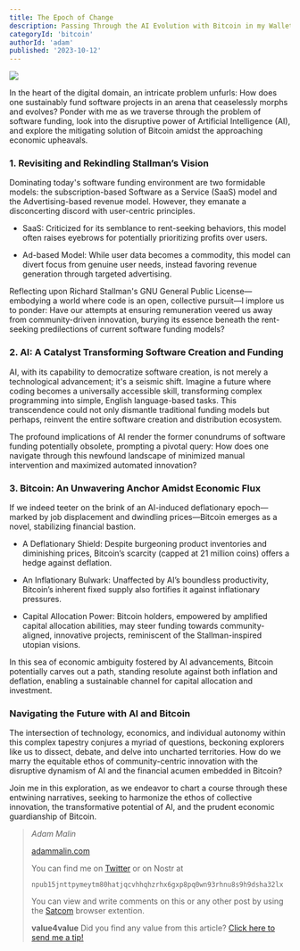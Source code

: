 ```yaml
---
title: The Epoch of Change
description: Passing Through the AI Evolution with Bitcoin in my Wallet
categoryId: 'bitcoin'
authorId: 'adam'
published: '2023-10-12'
---
```




![](https://image.nostr.build/571eb9060a89e788e8e4ce37035be029771a5e8686e612de6e3967e8a1eb19c5.jpg)



In the heart of the digital domain, an intricate problem unfurls: How does one sustainably fund software projects in an arena that ceaselessly morphs and evolves? Ponder with me as we traverse through the problem of software funding, look into the disruptive power of Artificial Intelligence (AI), and explore the mitigating solution of Bitcoin amidst the approaching economic upheavals.

### 1. Revisiting and Rekindling Stallman’s Vision

Dominating today's software funding environment are two formidable models: the subscription-based Software as a Service (SaaS) model and the Advertising-based revenue model. However, they emanate a disconcerting discord with user-centric principles.

- SaaS: Criticized for its semblance to rent-seeking behaviors, this model often raises eyebrows for potentially prioritizing profits over users.

- Ad-based Model: While user data becomes a commodity, this model can divert focus from genuine user needs, instead favoring revenue generation through targeted advertising.

Reflecting upon Richard Stallman's GNU General Public License—embodying a world where code is an open, collective pursuit—I implore us to ponder: Have our attempts at ensuring remuneration veered us away from community-driven innovation, burying its essence beneath the rent-seeking predilections of current software funding models?

### 2. AI: A Catalyst Transforming Software Creation and Funding

AI, with its capability to democratize software creation, is not merely a technological advancement; it's a seismic shift. Imagine a future where coding becomes a universally accessible skill, transforming complex programming into simple, English language-based tasks. This transcendence could not only dismantle traditional funding models but perhaps, reinvent the entire software creation and distribution ecosystem.

The profound implications of AI render the former conundrums of software funding potentially obsolete, prompting a pivotal query: How does one navigate through this newfound landscape of minimized manual intervention and maximized automated innovation?

### 3. Bitcoin: An Unwavering Anchor Amidst Economic Flux

If we indeed teeter on the brink of an AI-induced deflationary epoch—marked by job displacement and dwindling prices—Bitcoin emerges as a novel, stabilizing financial bastion.

- A Deflationary Shield: Despite burgeoning product inventories and diminishing prices, Bitcoin’s scarcity (capped at 21 million coins) offers a hedge against deflation.

- An Inflationary Bulwark: Unaffected by AI’s boundless productivity, Bitcoin’s inherent fixed supply also fortifies it against inflationary pressures.

- Capital Allocation Power: Bitcoin holders, empowered by amplified capital allocation abilities, may steer funding towards community-aligned, innovative projects, reminiscent of the Stallman-inspired utopian visions.

In this sea of economic ambiguity fostered by AI advancements, Bitcoin potentially carves out a path, standing resolute against both inflation and deflation, enabling a sustainable channel for capital allocation and investment.

### Navigating the Future with AI and Bitcoin

The intersection of technology, economics, and individual autonomy within this complex tapestry conjures a myriad of questions, beckoning explorers like us to dissect, debate, and delve into uncharted territories. How do we marry the equitable ethos of community-centric innovation with the disruptive dynamism of AI and the financial acumen embedded in Bitcoin?

Join me in this exploration, as we endeavor to chart a course through these entwining narratives, seeking to harmonize the ethos of collective innovation, the transformative potential of AI, and the prudent economic guardianship of Bitcoin.

> *Adam Malin*
> 
> [adammalin.com](https://adammalin.com)
> 
> You can find me on [Twitter](https://twitter.com/thePR0M3TH3AN) or on Nostr at
> 
> `npub15jnttpymeytm80hatjqcvhhqhzrhx6gxp8pq0wn93rhnu8s9h9dsha32lx`
> 
> You can view and write comments on this or any other post by using the [Satcom](https://github.com/jinglescode/web-content-conversation) browser extention.
> 
> **value4value**
> Did you find any value from this article? [Click here to send me a tip!](https://adammalin.com/tip)
